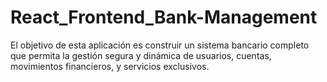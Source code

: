 # React_Frontend_Bank-Management
El objetivo de esta aplicación es construir un sistema bancario completo que permita la gestión segura y dinámica de usuarios, cuentas, movimientos financieros, y servicios exclusivos.

